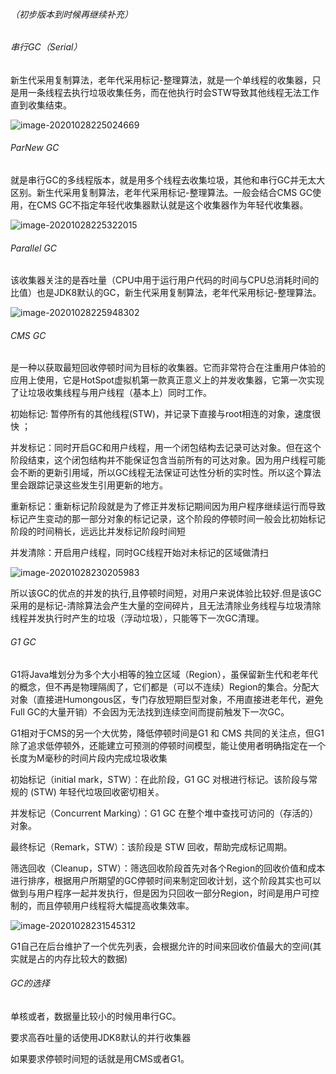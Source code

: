 ###### （初步版本到时候再继续补充）

###### 串行GC（Serial）

新生代采用复制算法，老年代采用标记-整理算法，就是一个单线程的收集器，只是用一条线程去执行垃圾收集任务，而在他执行时会STW导致其他线程无法工作直到收集结束。

![image-20201028225024669](C:\Users\86183\AppData\Roaming\Typora\typora-user-images\image-20201028225024669.png)



###### ParNew GC

就是串行GC的多线程版本，就是用多个线程去收集垃圾，其他和串行GC并无太大区别。新生代采用复制算法，老年代采用标记-整理算法。一般会结合CMS GC使用，在CMS GC不指定年轻代收集器默认就是这个收集器作为年轻代收集器。



![image-20201028225322015](C:\Users\86183\AppData\Roaming\Typora\typora-user-images\image-20201028225322015.png)



###### Parallel GC

该收集器关注的是吞吐量（CPU中用于运行用户代码的时间与CPU总消耗时间的比值）也是JDK8默认的GC，新生代采用复制算法，老年代采用标记-整理算法。

![image-20201028225948302](C:\Users\86183\AppData\Roaming\Typora\typora-user-images\image-20201028225948302.png)



###### CMS GC

是一种以获取最短回收停顿时间为目标的收集器。它而非常符合在注重用户体验的应用上使用，它是HotSpot虚拟机第一款真正意义上的并发收集器，它第一次实现了让垃圾收集线程与用户线程（基本上）同时工作。



 初始标记: 暂停所有的其他线程(STW)，并记录下直接与root相连的对象，速度很快 ；

 并发标记：同时开启GC和用户线程，用一个闭包结构去记录可达对象。但在这个阶段结束，这个闭包结构并不能保证包含当前所有的可达对象。因为用户线程可能会不断的更新引用域，所以GC线程无法保证可达性分析的实时性。所以这个算法里会跟踪记录这些发生引用更新的地方。

 重新标记：重新标记阶段就是为了修正并发标记期间因为用户程序继续运行而导致标记产生变动的那一部分对象的标记记录，这个阶段的停顿时间一般会比初始标记阶段的时间稍长，远远比并发标记阶段时间短

并发清除：开启用户线程，同时GC线程开始对未标记的区域做清扫

![image-20201028230205983](C:\Users\86183\AppData\Roaming\Typora\typora-user-images\image-20201028230205983.png)

所以该GC的优点的并发的执行,且停顿时间短，对用户来说体验比较好.但是该GC采用的是标记-清除算法会产生大量的空间碎片，且无法清除业务线程与垃圾清除线程并发执行时产生的垃圾（浮动垃圾），只能等下一次GC清理。

###### G1 GC

G1将Java堆划分为多个大小相等的独立区域（Region），虽保留新生代和老年代的概念，但不再是物理隔阂了，它们都是（可以不连续）Region的集合。分配大对象（直接进Humongous区，专门存放短期巨型对象，不用直接进老年代，避免Full GC的大量开销）不会因为无法找到连续空间而提前触发下一次GC。

G1相对于CMS的另一个大优势，降低停顿时间是G1 和 CMS 共同的关注点，但G1 除了追求低停顿外，还能建立可预测的停顿时间模型，能让使用者明确指定在一个长度为M毫秒的时间片段内完成垃圾收集

 初始标记（initial mark，STW）：在此阶段，G1 GC 对根进行标记。该阶段与常规的 (STW) 年轻代垃圾回收密切相关。

 并发标记（Concurrent Marking）：G1 GC 在整个堆中查找可访问的（存活的）对象。

 最终标记（Remark，STW）：该阶段是 STW 回收，帮助完成标记周期。

 筛选回收（Cleanup，STW）：筛选回收阶段首先对各个Region的回收价值和成本进行排序，根据用户所期望的GC停顿时间来制定回收计划，这个阶段其实也可以做到与用户程序一起并发执行，但是因为只回收一部分Region，时间是用户可控制的，而且停顿用户线程将大幅提高收集效率。

![image-20201028231545312](C:\Users\86183\AppData\Roaming\Typora\typora-user-images\image-20201028231545312.png)

G1自己在后台维护了一个优先列表，会根据允许的时间来回收价值最大的空间(其实就是占的内存比较大的数据)

###### GC的选择

单核或者，数据量比较小的时候用串行GC。

要求高吞吐量的话使用JDK8默认的并行收集器

如果要求停顿时间短的话就是用CMS或者G1。